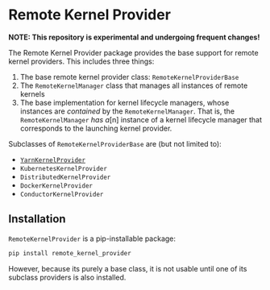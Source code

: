 # Remote Kernel Provider

__NOTE: This repository is experimental and undergoing frequent changes!__

The Remote Kernel Provider package provides the base support for remote kernel providers.  This includes three things:

1. The base remote kernel provider class: `RemoteKernelProviderBase`
2. The `RemoteKernelManager` class that manages all instances of remote kernels
3. The base implementation for kernel lifecycle managers, whose instances are *contained* by the `RemoteKernelManager`.  That is, the `RemoteKernelManager` *has a*[n] instance of a kernel lifecycle manager that corresponds to the launching kernel provider.


Subclasses of `RemoteKernelProviderBase` are (but not limited to):
- [`YarnKernelProvider`](https://github.com/gateway-experiments/yarn_kernel_provider)
- `KubernetesKernelProvider`
- `DistributedKernelProvider`
- `DockerKernelProvider`
- `ConductorKernelProvider`

## Installation
`RemoteKernelProvider` is a pip-installable package:
```bash
pip install remote_kernel_provider
```

However, because its purely a base class, it is not usable until one of its subclass providers is also installed.
